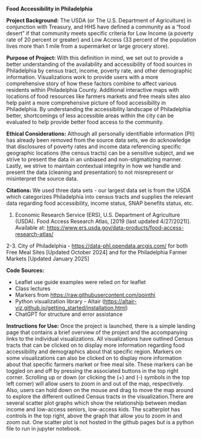 <b> Food Accessibility in Philadelphia </b>

<b> Project Background:</b> The USDA (or The U.S. Department of Agriculture) in conjunction with Treasury, and HHS have defined a community as a “food desert” if that community meets specific criteria for Low Income (a poverty rate of 20 percent or greater) and Low Access (33 percent of the population lives more than 1 mile from a supermarket or large grocery store).

<b>Purpose of Project: </b>With this definition in mind, we set out to provide a better understanding of the availability and accessibility of food sources in Philadelphia by census tract, income, poverty rate, and other demographic information. Visualizations work to provide users with a more comprehensive story of how these factors combine to affect various residents within Philadelphia County. Additional interactive maps with locations of food resources like farmers markets and free meals sites also help paint a more comprehensive picture of food accessibility in Philadelphia. By understanding the accessibility landscape of Philadelphia better, shortcomings of less accessible areas within the city can be evaluated to help provide better food access to the community.

<b>Ethical Considerations:</b> Although all personally identifiable information (PII) has already been removed from the source data sets, we do acknowledge that disclosures of poverty rates and income data referencing specific geographic locations (the census tracts) can be a sensitive subject, and we strive to present the data in an unbiased and non-stigmatizing manner. Lastly, we strive to maintain contextual integrity in how we handle and present the data (cleaning and presentation) to not misrepresent or misinterpret the source data.

<b>Citations: </b>
We used three data sets - our largest data set is from the USDA which categorizes Philadelphia into census tracts and supplies the relevant data regarding food accessibility, income status, SNAP benefits status, etc.

1. Economic Research Service (ERS), U.S. Department of Agriculture (USDA). Food Access Research Atlas,  [2019 (last updated 4/27/2021)]. Available at: https://www.ers.usda.gov/data-products/food-access-research-atlas/

2-3. City of Philadelphia - https://data-phl.opendata.arcgis.com/ for both Free Meal Sites [Updated October 2024] and for the Philadelphia Farmer Markets [Updated January 2025]

<b>Code Sources:</b>
- Leaflet use guide examples were relied on for leaflet
- Class lectures 
- Markers from https://raw.githubusercontent.com/pointhi
- Python visualization library - Altair (https://altair-viz.github.io/getting_started/installation.html)
- ChatGPT for structure and error assistance 

<b>Instructions for Use:</b> Once the project is launched, there is a simple landing page that contains a brief overview of the project and the accompanying links to the individual visualizations. All visualizations have outlined Census tracts that can be clicked on to display more information regarding food accessibility and demographics about that specific region. Markers on some visualizations can also be clicked on to display more information about that specific farmers market or free meal site. These markers can be toggled on and off by pressing the associated buttons in the top right corner. Scrolling up or down (or clicking the (+) and (-) symbols in the top left corner) will allow users to zoom in and out of the map, respectively. Also, users can hold down on the mouse and drag to move the map around to explore the different outlined Census tracts in the visualization.There are several scatter plot graphs which show the relationship between median income and low-access seniors, low-access kids. The scatterplot has controls in the top right, above the graph that allow you to zoom in and zoom out. One scatter plot is not hosted in the github pages but is a python file to run in jupyter notebook. 

